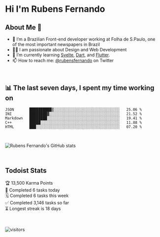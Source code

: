 # Hi I'm Rubens Fernando

## About Me 🚀

- 🌱 I’m a Brazilian Front-end developer working at Folha de S.Paulo, one of the most important newspapers in Brazil
- 👨‍💻 I am passionate about Design and Web Development
- 📖 I’m currently learning [Svelte](https://svelte.dev/), [Dart](https://dart.dev/), and [Flutter](https://flutter.dev/).
- 📫 How to reach me: [@rubensfernando](https://twitter.com/rubensfernando) on Twitter

<br />

## 📊 The last seven days, I spent my time working on

<!--START_SECTION:waka-->
```text
JSON       ██████████▒░░░░░░░░░░░░░░░░░░░░░░░░░░░░░░   25.06 % 
INI        ████████▓░░░░░░░░░░░░░░░░░░░░░░░░░░░░░░░░   21.52 % 
Markdown   ████████░░░░░░░░░░░░░░░░░░░░░░░░░░░░░░░░░   19.41 % 
C++        █████░░░░░░░░░░░░░░░░░░░░░░░░░░░░░░░░░░░░   11.88 % 
HTML       ███░░░░░░░░░░░░░░░░░░░░░░░░░░░░░░░░░░░░░░   07.20 % 
```
<!--END_SECTION:waka-->

<br />

![Rubens Fernando's GitHub stats](https://github-readme-stats.vercel.app/api?username=rubensfernando&show_icons=true&hide_border=true)

<br />

## Todoist Stats

<!-- TODO-IST:START -->
🏆  13,500 Karma Points           
🌸  Completed 6 tasks today           
🗓  Completed 6 tasks this week           
✅  Completed 3,146 tasks so far           
⏳  Longest streak is 18 days
<!-- TODO-IST:END -->

<br>

![visitors](https://visitor-badge.laobi.icu/badge?page_id=rubensfernando.rubensfernando)
